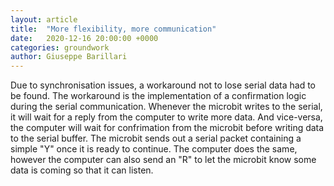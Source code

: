 ```yaml
---
layout: article
title:  "More flexibility, more communication"
date:   2020-12-16 20:00:00 +0000
categories: groundwork
author: Giuseppe Barillari
---
```


Due to synchronisation issues, a workaround not to lose serial data had to be found. The workaround is the implementation of a confirmation logic during the serial communication. Whenever the microbit writes to the serial, it will wait for a reply from the computer to write more data. And vice-versa, the computer will wait for confrimation from the microbit before writing data to the serial buffer.
The microbit sends out a serial packet containing a simple "Y" once it is ready to continue. The computer does the same, however the computer can also send an "R" to let the microbit know some data is coming so that it can listen.
